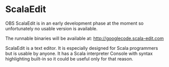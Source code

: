ScalaEdit
=========
OBS ScalaEdit is in an early development phase at the moment so unfortunately no usable version is available.

The runnable binaries will be available at:
http://googlecode.scala-edit.com

ScalaEdit is a text editor. It is especially designed for Scala programmers but is usable by anyone. It has a Scala interpreter Console with syntax highlighting built-in so it could be useful only for that reason.
